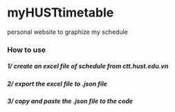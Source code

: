 # myHUSTtimetable
personal website to graphize my schedule

### How to use
##### 1/ create an excel file of schedule from ctt.hust.edu.vn
##### 2/ export the excel file to .json file
##### 3/ copy and paste the .json file to the code
